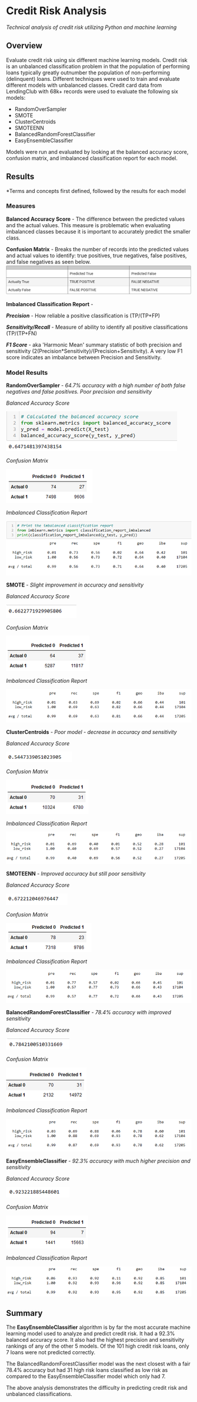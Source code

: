 # Credit Risk Analysis
 *Technical analysis of credit risk utilizing Python and machine learning*
 
## Overview
Evaluate credit risk using six different machine learning models.  Credit risk is an unbalanced classification problem in that the population of performing loans typically greatly outnumber the population of non-performing (delinquent) loans.  Different techniques were used to train and evaluate different models with unbalanced classes. Credit card data from LendingClub with 68k+ records were used to evaluate the following six models:
* RandomOverSampler
* SMOTE
* ClusterCentroids
* SMOTEENN
* BalancedRandomForestClassifier
* EasyEnsembleClassifier

Models were run and evaluated by looking at the balanced accuracy score, confusion matrix, and imbalanced classification report for each model.

## Results
*Terms and concepts first defined, followed by the results for each model

### Measures
**Balanced Accuracy Score** - The difference between the predicted values and the actual values. This measure is problematic when evaluating imbalanced classes because it is important to accurately predict the smaller class.

**Confusion Matrix** - Breaks the number of records into the predicted values and actual values to identify: true positives, true negatives, false positives, and false negatives as seen below.
![confusion matrix](/images/cm.png)

**Imbalanced Classification Report** - 
    
***Precision*** - How reliable a positive classification is (TP/(TP+FP)

***Sensitivity/Recall*** - Measure of ability to identify all positive classifications (TP/(TP+FN)

***F1 Score*** - aka 'Harmonic Mean' summary statistic of both precision and sensitivity (2(Precision*Sensitivity)/(Precision+Sensitivity). A very low F1 score indicates an imbalance between Precision and Sensitivity.

### Model Results
**RandomOverSampler** - *64.7% accuracy with a high number of both false negatives and false positives. Poor precision and sensitivity*

*Balanced Accuracy Score*

![ros_bac](/images/ROS_bac.png)

*Confusion Matrix*

![ros_cm](/images/ROS_cm.png)

*Imbalanced Classification Report*

![ros_icr](/images/ROS_icr.png)

**SMOTE** - *Slight improvement in accuracy and sensitivity*

*Balanced Accuracy Score*

![smote_bac](/images/SMOTE_bac.png)

*Confusion Matrix*

![smote_cm](/images/SMOTE_cm.png)

*Imbalanced Classification Report*

![smote_icr](/images/SMOTE_icr.png)

**ClusterCentroids** - *Poor model - decrease in accuracy and sensitivity*

*Balanced Accuracy Score*

![cc_bac](/images/CC_bac.png)

*Confusion Matrix*

![cc_cm](/images/CC_cm.png)

*Imbalanced Classification Report*

![cc_icr](/images/CC_icr.png)

**SMOTEENN** - *Improved accuracy but still poor sensitivity*

*Balanced Accuracy Score*

![smoteenn_bac](/images/SMOTEENN_bac.png)

*Confusion Matrix*

![smoteenn_cm](/images/SMOTEENN_cm.png)

*Imbalanced Classification Report*

![smoteenn_icr](/images/SMOTEENN_icr.png)

**BalancedRandomForestClassifier** - *78.4% accuracy with improved sensitivity*

*Balanced Accuracy Score*

![brfc_bac](/images/BRFC_bac.png)

*Confusion Matrix*

![brfc_cm](/images/BRFC_cm.png)

*Imbalanced Classification Report*

![brfc_icr](/images/BRFC_icr.png)

**EasyEnsembleClassifier** - *92.3% accuracy with much higher precision and sensitivity*

*Balanced Accuracy Score*

![eec_bac](/images/EEC_bac.png)

*Confusion Matrix*

![eec_cm](/images/EEC_cm.png)

*Imbalanced Classification Report*

![eec_icr](/images/EEC_icr.png)


## Summary
The **EasyEnsembleClassifier** algorithm is by far the most accurate machine learning model used to analyze and predict credit risk. It had a 92.3% balanced accuracy score. It also had the highest precision and sensitivity rankings of any of the other 5 models. Of the 101 high credit risk loans, only 7 loans were not predicted correctly. 

The BalancedRandomForestClassifier model was the next closest with a fair 78.4% accuracy but had 31 high risk loans classified as low risk as compared to the EasyEnsembleClassifier model which only had 7.

The above analysis demonstrates the difficulty in predicting credit risk and unbalanced classifications.


